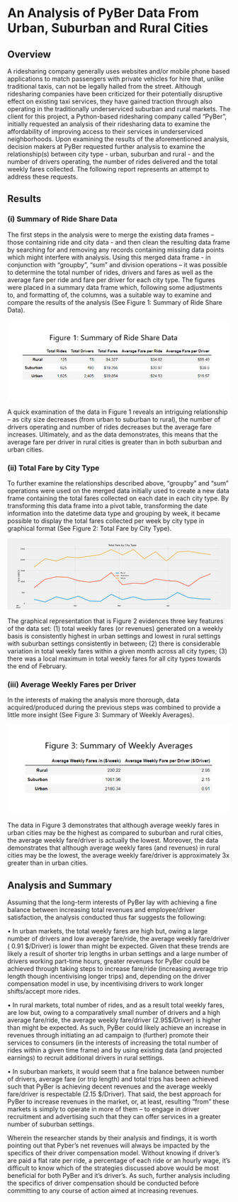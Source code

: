 # An Analysis of PyBer Data From Urban, Suburban and Rural Cities

## Overview
A ridesharing company generally uses websites and/or mobile phone based applications to match passengers with private vehicles for hire that, unlike traditional taxis, can not be legally hailed from the street.  Although ridesharing companies have been criticized for their potentially disruptive effect on existing taxi services, they have gained traction through also operating in the traditionally underserviced suburban and rural markets.  The client for this project, a Python-based ridesharing company called “PyBer”, initially requested an analysis of their ridesharing data to examine the affordability of improving access to their services in underserviced neighborhoods.  Upon examining the results of the aforementioned analysis, decision makers at PyBer requested further analysis to examine the relationship(s) between city type - urban, suburban and rural - and the number of drivers operating, the number of rides delivered and the total weekly fares collected.  The following report represents an attempt to address these requests.

## Results
### (i) Summary of Ride Share Data
The first steps in the analysis were to merge the existing data frames – those containing ride and city data - and then clean the resulting data frame by searching for and removing any records containing missing data points which might interfere with analysis.  Using this merged data frame - in conjunction with “groupby”, “sum” and division operations – it was possible to determine the total number of rides, drivers and fares as well as the average fare per ride and fare per driver for each city type.  The figures were placed in a summary data frame which, following some adjustments to, and formatting of, the columns, was a suitable way to examine and compare the results of the analysis (See Figure 1: Summary of Ride Share Data).

![](https://github.com/Scruffy-Bearie/PyBer_Analysis/blob/main/Analysis/PyBer_data_summary.png)

A quick examination of the data in Figure 1 reveals an intriguing relationship – as city size decreases (from urban to suburban to rural), the number of drivers operating and number of rides decreases but the average fare increases.  Ultimately, and as the data demonstrates, this means that the average fare per driver in rural cities is greater than in both suburban and urban cities.

### (ii) Total Fare by City Type
To further examine the relationships described above, “groupby” and “sum” operations were used on the merged data initially used to create a new data frame containing the total fares collected on each date in each city type.  By transforming this data frame into a pivot table, transforming the date information into the datetime data type and grouping by week, it became possible to display the total fares collected per week by city type in graphical format (See Figure 2: Total Fare by City Type).

![Figure 2: Total Fare by City Type](https://github.com/Scruffy-Bearie/PyBer_Analysis/blob/main/Analysis/PyBer_fare_summary.png)

The graphical representation that is Figure 2 evidences three key features of the data set: (1) total weekly fares (or revenues) generated on a weekly basis is consistently highest in urban settings and lowest in rural settings with suburban settings consistently in between; (2) there is considerable variation in total weekly fares within a given month across all city types; (3) there was a local maximum in total weekly fares for all city types towards the end of February.

### (iii) Average Weekly Fares per Driver
In the interests of making the analysis more thorough, data acquired/produced during the previous steps was combined to provide a little more insight (See Figure 3: Summary of Weekly Averages).

![](https://github.com/Scruffy-Bearie/PyBer_Analysis/blob/main/Analysis/PyBer_weekly_averages.png)

The data in Figure 3 demonstrates that although average weekly fares in urban cities may be the highest as compared to suburban and rural cities, the average weekly fare/driver is actually the lowest.  Moreover, the data demonstrates that although average weekly fares (and revenues) in rural cities may be the lowest, the average weekly fare/driver is approximately 3x greater than in urban cities.  

## Analysis and Summary
Assuming that the long-term interests of PyBer lay with achieving a fine balance between increasing total revenues and employee/driver satisfaction, the analysis conducted thus far suggests the following:

•	In urban markets, the total weekly fares are high but, owing a large number of drivers and low average fare/ride, the average weekly fare/driver ( 0.91 $/Driver) is lower than might be expected.  Given that these trends are likely a result of shorter trip lengths in urban settings and a large number of drivers working part-time hours, greater revenues for PyBer could be achieved through taking steps to increase fare/ride (increasing average trip length though incentivising longer trips) and, depending on the driver compensation model in use, by incentivising drivers to work longer shifts/accept more rides.

•	In rural markets, total number of rides, and as a result total weekly fares, are low but, owing to a comparatively small number of drivers and a high average fare/ride, the average weekly fare/driver (2.95$/Driver) is higher than might be expected.  As such, PyBer could likely achieve an increase in revenues through initiating an ad campaign to (further) promote their services to consumers (in the interests of increasing the total number of rides within a given time frame) and by using existing data (and projected earnings) to recruit additional drivers in rural settings.

•	In suburban markets, it would seem that a fine balance between number of drivers, average fare (or trip length) and total trips has been achieved such that PyBer is achieving decent revenues and the average weekly fare/driver is respectable (2.15 $/Driver).  That said, the best approach for PyBer to increase revenues in the market, or, at least, resulting “from” these markets is simply to operate in more of them – to engage in driver recruitment and advertising such that they can offer services in a greater number of suburban settings.

Wherein the researcher stands by their analysis and findings, it is worth pointing out that Pyber’s net revenues will always be impacted by the specifics of their driver compensation model.  Without knowing if driver’s are paid a flat rate per ride, a percentage of each ride or an hourly wage, it’s difficult to know which of the strategies discussed above would be most beneficial for both PyBer and it’s driver’s.  As such, further analysis including the specifics of driver compensation should be conducted before committing to any course of action aimed at increasing revenues.

